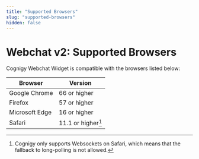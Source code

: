 ```yaml
---
title: "Supported Browsers"
slug: "supported-browsers"
hidden: false
---
```


# Webchat v2: Supported Browsers

Cognigy Webchat Widget is compatible with the browsers listed below:

| Browser           | Version            |
|-------------------|--------------------|
| Google Chrome     | 66 or higher       |
| Firefox           | 57 or higher       |
| Microsoft Edge    | 16 or higher       |
| Safari            | 11.1 or higher[^*] |


[^*]: Cognigy only supports Websockets on Safari, which means that the fallback to long-polling is not allowed.


